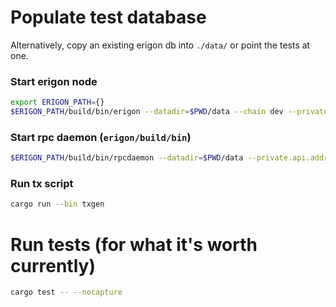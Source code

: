 # Populate test database

Alternatively, copy an existing erigon db into `./data/` or point the tests at one.

### Start erigon node
```bash
export ERIGON_PATH={}
$ERIGON_PATH/build/bin/erigon --datadir=$PWD/data --chain dev --private.api.addr=localhost:9090 --mine
```

### Start rpc daemon (`erigon/build/bin`)
```bash
$ERIGON_PATH/build/bin/rpcdaemon --datadir=$PWD/data --private.api.addr=localhost:9090 --http.api=eth,erigon,web3,net,debug,trace,txpool,parity
```

### Run tx script
```bash
cargo run --bin txgen
```

# Run tests (for what it's worth currently)
```bash
cargo test -- --nocapture
```
